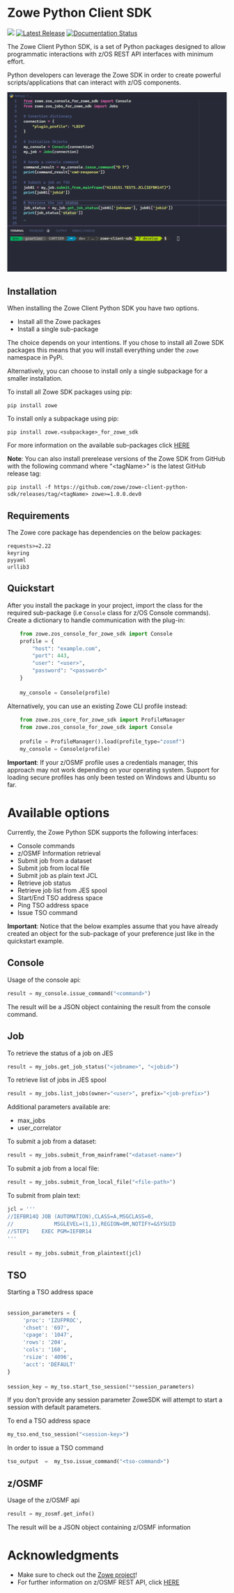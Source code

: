 # Zowe Python Client SDK

![](https://img.shields.io/badge/license-EPL--2.0-blue) [![Latest Release](https://img.shields.io/github/v/release/zowe/zowe-client-python-sdk)](https://github.com/zowe/zowe-client-python-sdk/releases/latest) [![Documentation Status](https://readthedocs.org/projects/zowe-client-python-sdk/badge/?version=next)](https://zowe-client-python-sdk.readthedocs.io/en/next/index.html)

The Zowe Client Python SDK, is a set of Python packages designed to allow programmatic 
interactions with z/OS REST API interfaces with minimum effort.

Python developers can leverage the Zowe SDK in order to create powerful scripts/applications
that can interact with z/OS components.

![](./img/zowesdk.gif)

## Installation


When installing the Zowe Client Python SDK you have two options.

- Install all the Zowe packages
- Install a single sub-package

The choice depends on your intentions. If you chose to install all Zowe SDK packages
this means that you will install everything under the `zowe` namespace in PyPi. 

Alternatively, you can choose to install only a single subpackage for a smaller installation.

To install all Zowe SDK packages using pip:

```
pip install zowe
```

To install only a subpackage using pip:

```
pip install zowe.<subpackage>_for_zowe_sdk
```

For more information on the available sub-packages click [HERE](https://zowe-client-python-sdk.readthedocs.io/en/next/packages/packages.html)

**Note**: You can also install prerelease versions of the Zowe SDK from GitHub with the following command where "&lt;tagName&gt;" is the latest GitHub release tag:

```
pip install -f https://github.com/zowe/zowe-client-python-sdk/releases/tag/<tagName> zowe>=1.0.0.dev0
```

## Requirements

The Zowe core package has dependencies on the below packages: 

```
requests>=2.22
keyring
pyyaml
urllib3
```


## Quickstart


After you install the package in your project, import the class for the required sub-package (i.e `Console` class for z/OS Console commands). 
Create a dictionary to handle communication with the plug-in:


```python
    from zowe.zos_console_for_zowe_sdk import Console
    profile = {
        "host": "example.com",
        "port": 443,
        "user": "<user>",
        "password": "<password>"
    }

    my_console = Console(profile)
```

Alternatively, you can use an existing Zowe CLI profile instead:

```python
    from zowe.zos_core_for_zowe_sdk import ProfileManager
    from zowe.zos_console_for_zowe_sdk import Console

    profile = ProfileManager().load(profile_type="zosmf")
    my_console = Console(profile)
```

**Important**: If your z/OSMF profile uses a credentials manager, this approach may not work depending on your operating system. Support for loading secure profiles has only been tested on Windows and Ubuntu so far.


# Available options

Currently, the Zowe Python SDK supports the following interfaces:

* Console commands
* z/OSMF Information retrieval
* Submit job from a dataset
* Submit job from local file
* Submit job as plain text JCL
* Retrieve job status
* Retrieve job list from JES spool
* Start/End TSO address space
* Ping TSO address space
* Issue TSO command

**Important**: Notice that the below examples assume that you have already created 
an object for the sub-package of your preference just like in the quickstart example.

## Console

Usage of the console api:
```python
result = my_console.issue_command("<command>")
```
The result will be a JSON object containing the result from the console command.

## Job

To retrieve the status of a job on JES
```python
result = my_jobs.get_job_status("<jobname>", "<jobid>")
```

To retrieve list of jobs in JES spool
```python
result = my_jobs.list_jobs(owner="<user>", prefix="<job-prefix>")
```
Additional parameters available are:

* max_jobs
* user_correlator

To submit a job from a dataset:
```python
result = my_jobs.submit_from_mainframe("<dataset-name>")
```

To submit a job from a local file:
```python
result = my_jobs.submit_from_local_file("<file-path>")
```

To submit from plain text:
```python
jcl = '''
//IEFBR14Q JOB (AUTOMATION),CLASS=A,MSGCLASS=0,
//             MSGLEVEL=(1,1),REGION=0M,NOTIFY=&SYSUID
//STEP1    EXEC PGM=IEFBR14
'''

result = my_jobs.submit_from_plaintext(jcl)

```

## TSO

Starting a TSO address space
```python

session_parameters = {
     'proc': 'IZUFPROC',
     'chset': '697',
     'cpage': '1047',
     'rows': '204',
     'cols': '160',
     'rsize': '4096',
     'acct': 'DEFAULT'
}

session_key = my_tso.start_tso_session(**session_parameters)
```
If you don't provide any session parameter ZoweSDK will attempt to start a session with default parameters.

To end a TSO address space
```python
my_tso.end_tso_session("<session-key>")
```

In order to issue a TSO command
```python
tso_output  =  my_tso.issue_command("<tso-command>")
```

## z/OSMF
Usage of the z/OSMF api
```python
result = my_zosmf.get_info()
```
The result will be a JSON object containing z/OSMF information


# Acknowledgments

* Make sure to check out the [Zowe project](https://github.com/zowe)!
* For further information on z/OSMF REST API, click [HERE](https://www.ibm.com/support/knowledgecenter/SSLTBW_2.1.0/com.ibm.zos.v2r1.izua700/IZUHPINFO_RESTServices.htm)

